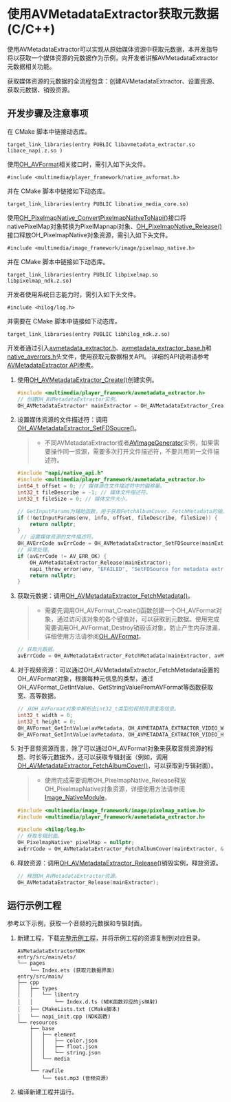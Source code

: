 # 使用AVMetadataExtractor获取元数据(C/C++)
<!--Kit: Media Kit-->
<!--Subsystem: Multimedia-->
<!--Owner: @wang-haizhou6-->
<!--SE: @HmQQQ-->
<!--TSE: @xchaosioda-->

使用AVMetadataExtractor可以实现从原始媒体资源中获取元数据，本开发指导将以获取一个媒体资源的元数据作为示例，向开发者讲解AVMetadataExtractor元数据相关功能。

获取媒体资源的元数据的全流程包含：创建AVMetadataExtractor、设置资源、获取元数据、销毁资源。

## 开发步骤及注意事项
在 CMake 脚本中链接动态库。
```
target_link_libraries(entry PUBLIC libavmetadata_extractor.so libace_napi.z.so )
```

使用[OH_AVFormat](../../reference/apis-avcodec-kit/_core.md#oh_avformat)相关接口时，需引入如下头文件。
```
#include <multimedia/player_framework/native_avformat.h>
```

并在 CMake 脚本中链接如下动态库。
```
target_link_libraries(entry PUBLIC libnative_media_core.so)
```

使用[OH_PixelmapNative_ConvertPixelmapNativeToNapi()](../../reference/apis-image-kit/capi-pixelmap-native-h.md#oh_pixelmapnative_convertpixelmapnativetonapi)接口将nativePixelMap对象转换为PixelMapnapi对象、[OH_PixelmapNative_Release()](../../reference/apis-image-kit/capi-pixelmap-native-h.md#oh_pixelmapnative_release)接口释放OH_PixelmapNative对象资源，需引入如下头文件。
```
#include <multimedia/image_framework/image/pixelmap_native.h>
```

并在 CMake 脚本中链接如下动态库。
```
target_link_libraries(entry PUBLIC libpixelmap.so libpixelmap_ndk.z.so)
```

开发者使用系统日志能力时，需引入如下头文件。
```
#include <hilog/log.h>
```

并需要在 CMake 脚本中链接如下动态库。
```
target_link_libraries(entry PUBLIC libhilog_ndk.z.so)
```

开发者通过引入[avmetadata_extractor.h](../../reference/apis-media-kit/capi-avmetadata-extractor-h.md)、[avmetadata_extractor_base.h](../../reference/apis-media-kit/capi-avmetadata-extractor-base-h.md)和[native_averrors.h](../../reference/apis-avcodec-kit/native__averrors_8h.md)头文件，使用获取元数据相关API。
详细的API说明请参考[AVMetadataExtractor API参考](../../reference/apis-media-kit/capi-avmetadataextractor.md)。

1. 使用[OH_AVMetadataExtractor_Create()](../../reference/apis-media-kit/capi-avmetadata-extractor-h.md#oh_avmetadataextractor_create)创建实例。
    ```c
    #include <multimedia/player_framework/avmetadata_extractor.h>
    // 创建OH_AVMetadataExtractor实例。
    OH_AVMetadataExtractor* mainExtractor = OH_AVMetadataExtractor_Create();
    ```

2. 设置媒体资源的文件描述符：调用[OH_AVMetadataExtractor_SetFDSoucre()](../../reference/apis-media-kit/capi-avmetadata-extractor-h.md#oh_avmetadataextractor_setfdsource)。
   > - 不同AVMetadataExtractor或者[AVImageGenerator](../../reference/apis-media-kit/capi-avimagegenerator.md)实例，如果需要操作同一资源，需要多次打开文件描述符，不要共用同一文件描述符。
    ```c
    #include "napi/native_api.h"
    #include <multimedia/player_framework/avmetadata_extractor.h>
    int64_t offset = 0; // 媒体源在文件描述符中的偏移量。
    int32_t fileDescribe = -1; // 媒体文件描述符。
    int32_t fileSize = 0; // 媒体文件大小。
    
    // GetInputParams为辅助函数，用于获取FetchAlbumCover、FetchMetadata的输入参数，实现见完整示例。
    if (!GetInputParams(env, info, offset, fileDescribe, fileSize)) {
        return nullptr;
    }
     // 设置媒体资源的文件描述符。
    OH_AVErrCode avErrCode = OH_AVMetadataExtractor_SetFDSource(mainExtractor, fileDescribe, offset, fileSize);
    // 异常处理。
    if (avErrCode != AV_ERR_OK) {
        OH_AVMetadataExtractor_Release(mainExtractor);
        napi_throw_error(env, "EFAILED", "SetFDSource for metadata extractor failed");
        return nullptr;
    }
    ```

3. 获取元数据：调用[OH_AVMetadataExtractor_FetchMetadata()](../../reference/apis-media-kit/capi-avmetadata-extractor-h.md#oh_avmetadataextractor_fetchmetadata)。
   > - 需要先调用OH_AVFormat_Create()函数创建一个OH_AVFormat对象，通过访问该对象的各个键值对，可以获取到元数据。使用完成需要调用OH_AVFormat_Destroy销毁该对象，防止产生内存泄漏，详细使用方法请参阅[OH_AVFormat](../../reference/apis-avcodec-kit/_core.md#oh_avformat)。
   ```c
   // 获取元数据。
   avErrCode = OH_AVMetadataExtractor_FetchMetadata(mainExtractor, avMetadata);
   ```

4. 对于视频资源：可以通过OH_AVMetadataExtractor_FetchMetadata设置的OH_AVFormat对象，根据每种元信息的类型，通过OH_AVFormat_GetIntValue、GetStringValueFromAVFormat等函数获取宽、高等数据。
    ```c
    // 从OH_AVFormat对象中解析出int32_t类型的视频资源宽高信息。
    int32_t width = 0;
    int32_t height = 0;
    OH_AVFormat_GetIntValue(avMetadata, OH_AVMETADATA_EXTRACTOR_VIDEO_WIDTH, &width);
    OH_AVFormat_GetIntValue(avMetadata, OH_AVMETADATA_EXTRACTOR_VIDEO_HEIGHT, &height);
    ```

5. 对于音频资源而言，除了可以通过OH_AVFormat对象来获取音频资源的标题、时长等元数据外，还可以获取专辑封面（例如，调用[OH_AVMetadataExtractor_FetchAlbumCover()](../../reference/apis-media-kit/capi-avmetadata-extractor-h.md#oh_avmetadataextractor_fetchalbumcover)，可以获取到专辑封面）。
   > - 使用完成需要调用OH_PixelmapNative_Release释放OH_PixelmapNative对象资源，详细使用方法请参阅[Image_NativeModule](../../reference/apis-image-kit/capi-pixelmap-native-h.md#oh_pixelmapnative_release)。
    ```c
    #include <multimedia/image_framework/image/pixelmap_native.h>
    #include <multimedia/player_framework/avmetadata_extractor.h>

    #include <hilog/log.h>
    // 获取专辑封面。
    OH_PixelmapNative* pixelMap = nullptr;
    avErrCode = OH_AVMetadataExtractor_FetchAlbumCover(mainExtractor, &pixelMap);
    ```

6. 释放资源：调用[OH_AVMetadataExtractor_Release()](../../reference/apis-media-kit/capi-avmetadata-extractor-h.md#oh_avmetadataextractor_release)销毁实例，释放资源。
    ```c
    // 释放OH_AVMetadataExtractor资源。
    OH_AVMetadataExtractor_Release(mainExtractor);
    ```


## 运行示例工程

参考以下示例，获取一个音频的元数据和专辑封面。

1. 新建工程，下载[完整示例工程](https://gitcode.com/openharmony/applications_app_samples/tree/master/code/DocsSample/Media/AVMetadataExtractor/AVMetadataExtractorNDK)，并将示例工程的资源复制到对应目录。
    ```
    AVMetadataExtractorNDK
    entry/src/main/ets/
    └── pages
        └── Index.ets (获取元数据界面)
    entry/src/main/
    ├── cpp
    │   ├── types
    │   │   └── libentry
    │   │       └── Index.d.ts (NDK函数对应的js映射)
    │   ├── CMakeLists.txt (CMake脚本)
    │   └── napi_init.cpp (NDK函数)
    └── resources
        ├── base
        │   ├── element
        │   │   ├── color.json
        │   │   ├── float.json
        │   │   └── string.json
        │   └── media
        │
        └── rawfile
            └── test.mp3 (音频资源)
    ```
2. 编译新建工程并运行。